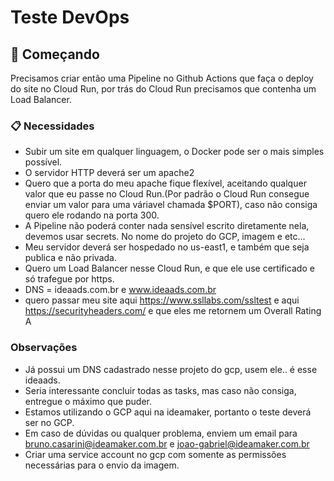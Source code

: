 # Teste DevOps

## 🚀 Começando

Precisamos criar então uma Pipeline no Github Actions que faça o deploy do site no Cloud Run, por trás do Cloud Run precisamos que contenha um Load Balancer.

### 📋 Necessidades

* Subir um site em qualquer linguagem, o Docker pode ser o mais simples possível.
* O servidor HTTP deverá ser um apache2
* Quero que a porta do meu apache fique flexível, aceitando qualquer valor que eu passe no Cloud Run.(Por padrão o Cloud 
Run consegue enviar um valor para uma váriavel chamada $PORT), caso não consiga quero ele rodando na porta 300.
* A Pipeline não poderá conter nada sensível escrito diretamente nela, devemos usar secrets. No nome do projeto do GCP, imagem e etc...
* Meu servidor deverá ser hospedado no us-east1, e também que seja publica e não privada.
* Quero um Load Balancer nesse Cloud Run, e que ele use certificado e só trafegue por https.
* DNS = ideaads.com.br e www.ideaads.com.br
* quero passar meu site aqui https://www.ssllabs.com/ssltest e aqui https://securityheaders.com/ e que eles me retornem um Overall Rating A


### Observações

* Já possui um DNS cadastrado nesse projeto do gcp, usem ele.. é esse ideaads.
* Seria interessante concluir todas as tasks, mas caso não consiga, entregue o máximo que puder.
* Estamos utilizando o GCP aqui na ideamaker, portanto o teste deverá ser no GCP.
* Em caso de dúvidas ou qualquer problema, enviem um email para bruno.casarini@ideamaker.com.br e joao-gabriel@ideamaker.com.br
* Criar uma service account no gcp com somente as permissões necessárias para o envio da imagem.